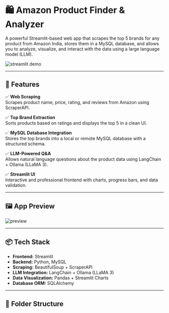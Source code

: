 # 🛍️ Amazon Product Finder & Analyzer

A powerful Streamlit-based web app that scrapes the top 5 brands for any product from Amazon India, stores them in a MySQL database, and allows you to analyze, visualize, and interact with the data using a large language model (LLM).

![streamlit demo](https://github.com/vinaydyaga/pro-analyser/assets/banner.jpg) <!-- Optional image -->

---

## 🔧 Features

✅ **Web Scraping**  
Scrapes product name, price, rating, and reviews from Amazon using ScraperAPI.

✅ **Top Brand Extraction**  
Sorts products based on ratings and displays the top 5 in a clean UI.

✅ **MySQL Database Integration**  
Stores the top brands into a local or remote MySQL database with a structured schema.

✅ **LLM-Powered Q&A**  
Allows natural language questions about the product data using LangChain + Ollama (LLaMA 3).

✅ **Streamlit UI**  
Interactive and professional frontend with charts, progress bars, and data validation.

---

## 🖼️ App Preview

![preview](https://github.com/vinaydyaga/pro-analyser/assets/preview.gif) <!-- Optional GIF -->

---

## 📦 Tech Stack

- **Frontend:** Streamlit
- **Backend:** Python, MySQL
- **Scraping:** BeautifulSoup + ScraperAPI
- **LLM Integration:** LangChain + Ollama (LLaMA 3)
- **Data Visualization:** Pandas + Streamlit Charts
- **Database ORM:** SQLAlchemy

---

## 📂 Folder Structure

